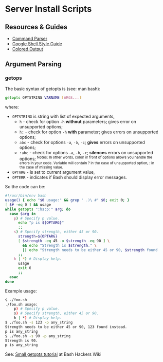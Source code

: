 # Server Install Scripts

## Resources & Guides

- [Command Parser](https://stackoverflow.com/questions/7069682/how-to-get-arguments-with-flags-in-bash/21128172)
- [Google Shell Style Guide](https://google.github.io/styleguide/shellguide.html)
- [Colored Output](https://stackoverflow.com/questions/5947742/how-to-change-the-output-color-of-echo-in-linux)

## Argument Parsing

### getops

The basic syntax of getopts is (see: man bash):

```bash
getopts OPTSTRING VARNAME [ARGS...]
```

where:

- `OPTSTRING` is string with list of expected arguments,
  - `h` - check for option `-h` **without** parameters; gives error on unsupported options;
  - `h:` - check for option `-h` **with** parameter; gives errors on unsupported options;
  - `abc` - check for options `-a`, `-b`, `-c`; **gives** errors on unsupported options;
  - `:abc` - check for options `-a`, `-b`, `-c`; **silences** errors on unsupported options;
    <sup>Notes: In other words, colon in front of options allows you handle the errors in your code. Variable will contain ? in the case of unsupported option, : in the case of missing value.</sup>
- `OPTARG` - is set to current argument value,
- `OPTERR` - indicates if Bash should display error messages.

So the code can be:

```bash
#!/usr/bin/env bash
usage() { echo "$0 usage:" && grep " .)\ #" $0; exit 0; }
[ $# -eq 0 ] && usage
while getopts ":hs:p:" arg; do
  case $arg in
    p) # Specify p value.
      echo "p is ${OPTARG}"
      ;;
    s) # Specify strength, either 45 or 90.
      strength=${OPTARG}
      [ $strength -eq 45 -o $strength -eq 90 ] \
        && echo "Strength is $strength." \
        || echo "Strength needs to be either 45 or 90, $strength found instead."
      ;;
    h | *) # Display help.
      usage
      exit 0
      ;;
  esac
done
```

Example usage:

```bash
$ ./foo.sh
./foo.sh usage:
    p) # Specify p value.
    s) # Specify strength, either 45 or 90.
    h | *) # Display help.
$ ./foo.sh -s 123 -p any_string
Strength needs to be either 45 or 90, 123 found instead.
p is any_string
$ ./foo.sh -s 90 -p any_string
Strength is 90.
p is any_string
```

See: [Small getopts tutorial](https://wiki.bash-hackers.org/howto/getopts_tutorial) at Bash Hackers Wiki
